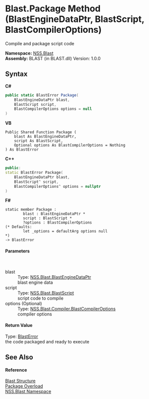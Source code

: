 # Blast.Package Method (BlastEngineDataPtr, BlastScript, BlastCompilerOptions)
 

Compile and package script code

**Namespace:**&nbsp;<a href="88b55311-4a89-0894-e27a-e157e443c7f7">NSS.Blast</a><br />**Assembly:**&nbsp;BLAST (in BLAST.dll) Version: 1.0.0

## Syntax

**C#**<br />
``` C#
public static BlastError Package(
	BlastEngineDataPtr blast,
	BlastScript script,
	BlastCompilerOptions options = null
)
```

**VB**<br />
``` VB
Public Shared Function Package ( 
	blast As BlastEngineDataPtr,
	script As BlastScript,
	Optional options As BlastCompilerOptions = Nothing
) As BlastError
```

**C++**<br />
``` C++
public:
static BlastError Package(
	BlastEngineDataPtr blast, 
	BlastScript^ script, 
	BlastCompilerOptions^ options = nullptr
)
```

**F#**<br />
``` F#
static member Package : 
        blast : BlastEngineDataPtr * 
        script : BlastScript * 
        ?options : BlastCompilerOptions 
(* Defaults:
        let _options = defaultArg options null
*)
-> BlastError 

```


#### Parameters
&nbsp;<dl><dt>blast</dt><dd>Type: <a href="8db5e405-878e-4a0b-b105-f09f3c478935">NSS.Blast.BlastEngineDataPtr</a><br />blast engine data</dd><dt>script</dt><dd>Type: <a href="701ebde6-515e-1fd5-a11a-526716112a12">NSS.Blast.BlastScript</a><br />script code to compile</dd><dt>options (Optional)</dt><dd>Type: <a href="acd2f6cc-9dc8-39b3-7ff6-2a1a35ecce47">NSS.Blast.Compiler.BlastCompilerOptions</a><br />compiler options</dd></dl>

#### Return Value
Type: <a href="db8cb631-f3f7-e809-8853-bc1b825061a7">BlastError</a><br />the code packaged and ready to execute

## See Also


#### Reference
<a href="efe93ce5-baaf-ed42-b038-35b4ff074233">Blast Structure</a><br /><a href="ef43bafa-8b66-4798-9ffc-28e0d1c8fd45">Package Overload</a><br /><a href="88b55311-4a89-0894-e27a-e157e443c7f7">NSS.Blast Namespace</a><br />